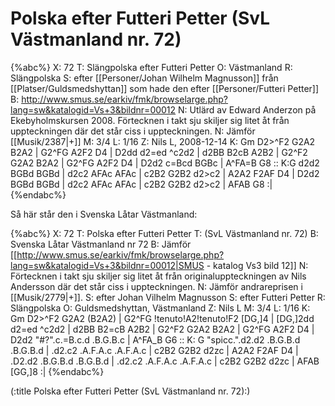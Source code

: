 # Polska efter Futteri Petter (SvL Västmanland nr. 72)

{%abc%}
X: 72
T: Slängpolska efter Futteri Petter
O: Västmanland
R: Slängpolska
S: efter [[Personer/Johan Wilhelm Magnusson]] från [[Platser/Guldsmedshyttan]] som hade den efter [[Personer/Futteri Petter]]
B: http://www.smus.se/earkiv/fmk/browselarge.php?lang=sw&katalogid=Vs+3&bildnr=00012
N: Utlärd av Edward Anderzon på Ekebyholmskursen 2008. Förtecknen i takt sju skiljer sig litet åt från uppteckningen där det står ciss i uppteckningen.
N: Jämför [[Musik/2387|+]]
M: 3/4
L: 1/16
Z: Nils L, 2008-12-14
K: Gm
D2>^F2 G2A2 B2A2 | G2^FG A2F2 D4 | D2dd d2=ed ^c2d2 | d2BB B2cB A2B2 |
 G2^F2 G2A2 B2A2 | G2^FG A2F2 D4 | D2d2 c=Bcd BGBc | A^FA=B G8 :: 
K:G
d2d2 BGBd BGBd | d2c2 AFAc AFAc | c2B2 G2B2 d2>c2 | A2A2 F2AF D4 |
D2d2 BGBd BGBd | d2c2 AFAc AFAc | c2B2 G2B2 d2>c2 | AFAB G8 :|
{%endabc%}

Så här står den i Svenska Låtar Västmanland:

{%abc%}
X: 72
T: Polska efter Futteri Petter
T: (SvL Västmanland nr. 72)
B: Svenska Låtar Västmanland nr 72
B: Jämför [[http://www.smus.se/earkiv/fmk/browselarge.php?lang=sw&katalogid=Vs+3&bildnr=00012|SMUS - katalog Vs3 bild 12]]
N: Förtecknen i takt sju skiljer sig litet åt från originaluppteckningen av Nils Andersson där det står ciss i uppteckningen.
N: Jämför andrareprisen i [[Musik/2779|+]].
S: efter Johan Vilhelm Magnusson
S: efter Futteri Petter
R: Slängpolska
O: Guldsmedshyttan, Västmanland
Z: Nils L
M: 3/4
L: 1/16
K: Gm
D2>^F2 G2A2 (B2A2) | G2^FG !tenuto!A2!tenuto!F2 [DG,]4 | [DG,]2dd d2=ed ^c2d2 | d2BB B2=cB A2B2 |
G2^F2 G2A2 B2A2 | G2^FG A2F2 D4 | D2d2 "#?".c.=B.c.d .B.G.B.c | A^FA_B G6 ::
K: G
"spicc.".d2.d2 .B.G.B.d .B.G.B.d | .d2.c2 .A.F.A.c .A.F.A.c | c2B2 G2B2 d2zc | A2A2 F2AF D4 |
        .D2.d2 .B.G.B.d .B.G.B.d | .d2.c2 .A.F.A.c .A.F.A.c | c2B2 G2B2 d2zc | AFAB [GG,]8 :|
{%endabc%}

(:title Polska efter Futteri Petter (SvL Västmanland nr. 72):)
